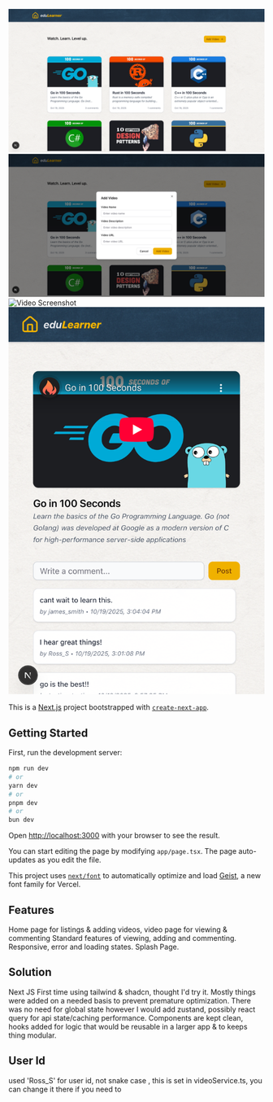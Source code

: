 ![Home Screenshot](public/screen1.png)
![Home Screenshot](public/screen2.png)
![Video Screenshot](public/screen3.png)
![Video Screenshot](public/screen4.png)



This is a [Next.js](https://nextjs.org) project bootstrapped with [`create-next-app`](https://nextjs.org/docs/app/api-reference/cli/create-next-app).

## Getting Started

First, run the development server:

```bash
npm run dev
# or
yarn dev
# or
pnpm dev
# or
bun dev
```

Open [http://localhost:3000](http://localhost:3000) with your browser to see the result.

You can start editing the page by modifying `app/page.tsx`. The page auto-updates as you edit the file.

This project uses [`next/font`](https://nextjs.org/docs/app/building-your-application/optimizing/fonts) to automatically optimize and load [Geist](https://vercel.com/font), a new font family for Vercel.


## Features
Home page for listings & adding videos, video page for viewing & commenting
Standard features of viewing, adding and commenting.
Responsive, error and loading states.
Splash Page.

## Solution
Next JS
First time using tailwind & shadcn, thought I'd try it.
Mostly things were added on a needed basis to prevent premature optimization.
There was no need for global state however I would add zustand, possibly react query for api state/caching performance.
Components are kept clean, hooks added for logic that would be reusable in a larger app & to keeps thing modular.

## User Id
used 'Ross_S' for user id, not snake case , this is set in videoService.ts, you can change it there if you need to


